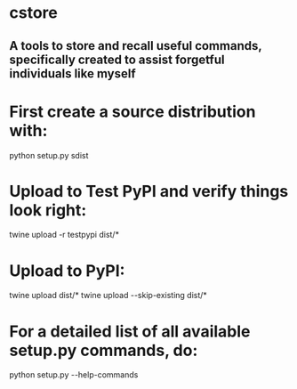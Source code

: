 # cstore
## A tools to store and recall useful commands, specifically created to assist forgetful individuals like myself

# First create a source distribution with:
python setup.py sdist

# Upload to Test PyPI and verify things look right:
twine upload -r testpypi dist/*

# Upload to PyPI:
twine upload dist/*
twine upload --skip-existing dist/*

# For a detailed list of all available setup.py commands, do:
python setup.py --help-commands